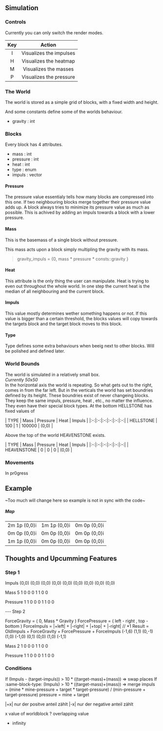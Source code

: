 
## Simulation

### Controls

Currently you can only switch the render modes.

| Key | Action |
|:-:|:-:|
| I | Visualizes the impulses |
| H | Visualizes the heatmap |
| M | Visualizes the masses |
| P | Visualizes the pressure |



### The World

The world is stored as a simple grid of blocks,
with a fixed width and height.

And some constants define some of the worlds behaviour.
+ gravity : int

### Blocks
Every block has 4 attributes.
+ mass : int
+ pressure : int 
+ heat : int
+ type : enum
+ impuls  : vector


#### Pressure
The pressure value essentialy tells how many blocks are compressed into this one.
If two neighbouring blocks merge together their pressure value adds up.
A block always tries to minimize its pressure value as much as possible.
This is achived by adding an impuls towards a block with a lower pressure.

#### Mass
This is the basemass of a single block without pressure.

This mass acts upon a block simply multipling the gravity with its mass.
> gravity_impuls = {0, mass * pressure * consts::gravity }

#### Heat
This attribute is the only thing the user can manipulate.
Heat is trying to even out throughout the whole world.
In one step the current heat is the median of all neighbouring and the current block.

#### Impuls
This value mostly determines wether something happens or not.
If this value is bigger than a certain threshold,
the blocks values will copy towards the targets block and the target block moves to this block.

#### Type
Type defines some extra behaviours when beeig next to other blocks.
Will be polished and defined later.


### World Bounds
The world is simulated in a relatively small box.  
*Currently 50x50*  
In the horizontal axis the world is repeating.
So what gets out to the right, comes in from the far left.
But in the verticals the world has set boundries defined by its height.
These boundries exist of never changeing blocks.
They keep the same impuls, pressure, heat , etc., no matter the influence.
They even have their special block types.
At the bottom HELLSTONE has fixed values of

| TYPE | Mass | Pressure | Heat | Impuls |
|:-:|:-:|:-:|:-:|:-:|:-:|
| HELLSTONE | 100 | 1 | 100000 | (0,0) |

Above the top of the world HEAVENSTONE exists.

| TYPE | Mass | Pressure | Heat | Impuls |
|:-:|:-:|:-:|:-:|:-:|:-:|
| HEAVENSTONE | 0 | 0 | 0 | (0,0) |


### Movements

In pr0gress



## Example

~Too much will change here so example is not in sync with the code~

##### Map

| | | |
|---|---|:-:|
| 2m 1p (0,0)i | 1m 1p (0,0)i | 0m 0p (0,0)i |
| 0m 0p (0,0)i | 0m 0p (0,0)i | 0m 0p (0,0)i |
| 1m 1p (0,0)i | 0m 0p (0,0)i | 0m 0p (0,0)i |




## Thoughts and Upcumming Features

### Step 1

Impuls
(0,0) (0,0) (0,0)
(0,0) (0,0) (0,0)
(0,0) (0,0) (0,0)

Mass 
5 1 0
0 0 1
1 0 0

Pressure
1 1 0
0 0 1
1 0 0

--- Step 2

ForceGravity = ( 0, Mass * Gravity )
ForcePressure = ( left - right , top - bottom )
ForceImpuls = |+left| + |-right| + |+top| + |-right|					// *1
Result = OldImpuls + ForceGravity + ForcePressure + ForceImpuls
(-1,6) (1,1) (0,-1)
(1,0) (-1,0) (0,1)
(0,0) (1,0) (-1,1)

Mass 
2 1 0
0 0 1
1 0 0

Pressure
1 1 0
0 0 1
1 0 0

### Conditions

If  (Impuls - (target-impuls)) > 10 * ((target-mass)+(mass)) => swap places
If  :same-block-type: (Impuls) > 10 * ((target-mass)+(mass)) => merge
	impuls = (mine * mine-pressure + target * target-pressure) / (min-pressure + target-pressure)
	pressure = mine + target











|+x| nur der positve anteil zählt
|-x| nur der negative anteil zählt


x value of worldblock
? overlapping value
- infinity

